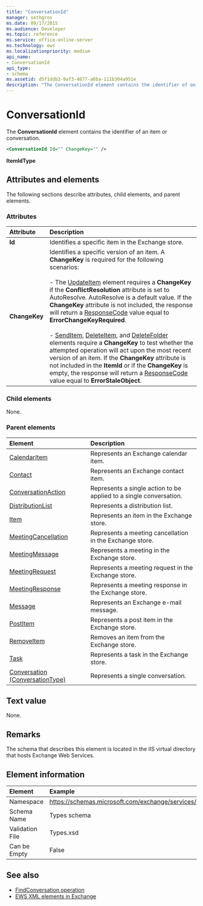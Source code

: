 ```yaml
---
title: "ConversationId"
manager: sethgros
ms.date: 09/17/2015
ms.audience: Developer
ms.topic: reference
ms.service: office-online-server
ms.technology: ews
ms.localizationpriority: medium
api_name:
- ConversationId
api_type:
- schema
ms.assetid: d5f1ddb3-9af3-4677-a6ba-111b304a951e
description: "The ConversationId element contains the identifier of an item or conversation."
---
```


# ConversationId

The **ConversationId** element contains the identifier of an item or conversation. 
  
```XML
<ConversationId Id="" ChangeKey="" />
```

 **ItemIdType**
## Attributes and elements

The following sections describe attributes, child elements, and parent elements.
  
### Attributes

|**Attribute**|**Description**|
|:-----|:-----|
|**Id** <br/> |Identifies a specific item in the Exchange store.  <br/> |
|**ChangeKey** <br/> | Identifies a specific version of an item. A **ChangeKey** is required for the following scenarios:  <br/><br/>- The [UpdateItem](updateitem.md) element requires a **ChangeKey** if the **ConflictResolution** attribute is set to AutoResolve. AutoResolve is a default value. If the **ChangeKey** attribute is not included, the response will return a [ResponseCode](responsecode.md) value equal to **ErrorChangeKeyRequired**.<br/><br/>- [SendItem](senditem.md), [DeleteItem](deleteitem.md), and [DeleteFolder](deletefolder.md) elements require a **ChangeKey** to test whether the attempted operation will act upon the most recent version of an item. If the **ChangeKey** attribute is not included in the **ItemId** or if the **ChangeKey** is empty, the response will return a [ResponseCode](responsecode.md) value equal to **ErrorStaleObject**.  <br/> |
   
### Child elements

None.
  
### Parent elements

|**Element**|**Description**|
|:-----|:-----|
|[CalendarItem](calendaritem.md) <br/> |Represents an Exchange calendar item.  <br/> |
|[Contact](contact.md) <br/> |Represents an Exchange contact item.  <br/> |
|[ConversationAction](conversationaction.md) <br/> |Represents a single action to be applied to a single conversation.  <br/> |
|[DistributionList](distributionlist.md) <br/> |Represents a distribution list.  <br/> |
|[Item](item.md) <br/> |Represents an item in the Exchange store.  <br/> |
|[MeetingCancellation](meetingcancellation.md) <br/> |Represents a meeting cancellation in the Exchange store.  <br/> |
|[MeetingMessage](meetingmessage.md) <br/> |Represents a meeting in the Exchange store.  <br/> |
|[MeetingRequest](meetingrequest.md) <br/> |Represents a meeting request in the Exchange store.  <br/> |
|[MeetingResponse](meetingresponse.md) <br/> |Represents a meeting response in the Exchange store.  <br/> |
|[Message](message-ex15websvcsotherref.md) <br/> |Represents an Exchange e-mail message.  <br/> |
|[PostItem](postitem.md) <br/> |Represents a post item in the Exchange store.  <br/> |
|[RemoveItem](removeitem.md) <br/> |Removes an item from the Exchange store.  <br/> |
|[Task](task.md) <br/> |Represents a task in the Exchange store.  <br/> |
|[Conversation (ConversationType)](conversation-conversationtype.md) <br/> |Represents a single conversation.  <br/> |
   
## Text value

None.
  
## Remarks

The schema that describes this element is located in the IIS virtual directory that hosts Exchange Web Services.
  
## Element information

| Element | Example |
|:-----|:-----|
|Namespace  <br/> |https://schemas.microsoft.com/exchange/services/2006/types  <br/> |
|Schema Name  <br/> |Types schema  <br/> |
|Validation File  <br/> |Types.xsd  <br/> |
|Can be Empty  <br/> |False  <br/> |
   
## See also

- [FindConversation operation](findconversation-operation.md)
- [EWS XML elements in Exchange](ews-xml-elements-in-exchange.md)

